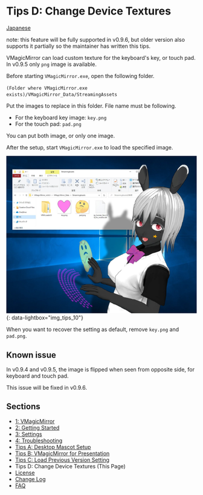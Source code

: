 
# Tips D: Change Device Textures

[Japanese](./tips_change_textures.html)

note: this feature will be fully supported in v0.9.6, but older version also supports it partially so the maintainer has written this tips.

VMagicMirror can load custom texture for the keyboard's key, or touch pad. In v0.9.5 only `png` image is available.

Before starting `VMagicMirror.exe`, open the following folder.

`(Folder where VMagicMirror.exe exists)/VMagicMirror_Data/StreamingAssets`

Put the images to replace in this folder. File name must be following.

* For the keyboard key image: `key.png`
* For the touch pad: `pad.png`

You can put both image, or only one image.

After the setup, start `VMagicMirror.exe` to load the specified image.

[![Change Texture](./images/tips/img_tips_10_change_texture.png)](./images/tips/img_tips_10_change_texture.png){: data-lightbox="img_tips_10"}

When you want to recover the setting as default, remove `key.png` and `pad.png`.

## Known issue

In v0.9.4 and v0.9.5, the image is flipped when seen from opposite side, for keyboard and touch pad.

This issue will be fixed in v0.9.6.

## Sections

* [1: VMagicMirror](./en_index.html)
* [2: Getting Started](./en_get_started.html)
* [3: Settings](./en_about_settings.html)
* [4: Troubleshooting](./en_troubleshooting.html)
* [Tips A: Desktop Mascot Setup](./en_tips_desktop_mascot.html)
* [Tips B: VMagicMirror for Presentation](./en_tips_presentation.html)
* [Tips C: Load Previous Version Setting](./en_tips_load_prev_setting.html)
* Tips D: Change Device Textures (This Page)
* [License](./en_about_license.html)
* [Change Log](./en_changelog.html)
* [FAQ](./en_frequently_asked_questions.html)
